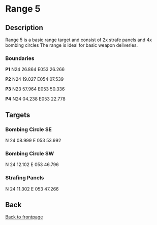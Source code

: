 # Range 5

## Description
Range 5 is a basic range target and consist of 2x strafe panels and 4x bombing circles
The range is ideal for basic weapon deliveries.

### Boundaries

**P1**   N24 26.864 E053 26.266

**P2**   N24 19.027 E054 07.539

**P3**   N23 57.964 E053 50.336

**P4**   N24 04.238 E053 22.778

## Targets

### Bombing Circle SE
N 24 08.999 E 053 53.992

### Bombing Circle SW
N 24 12.102 E 053 46.796

### Strafing Panels
N 24 11.302 E 053 47.266


## Back
[Back to frontpage](https://132nd-vwing.github.io/ATRM_Brief/)
